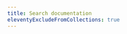 ```yaml
---
title: Search documentation
eleventyExcludeFromCollections: true
---
```

<link href="/borgmatic/pagefind/pagefind-ui.css" rel="stylesheet">
<script src="/borgmatic/pagefind/pagefind-ui.js"></script>
<div id="search"></div>
<script>
    window.addEventListener('DOMContentLoaded', (event) => {
        let search = new PagefindUI({ element: '#search', showSubResults: true, autofocus: true });
        let url_parameters = new URLSearchParams(window.location.search);
        search.triggerSearch(url_parameters.get('query'));
    });
</script>
